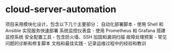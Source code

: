# cloud-server-automation

项目采用模块化设计，包含以下几个主要部分：
自动化部署脚本 - 使用 Shell 和 Ansible 实现服务快速部署
系统监控仪表盘 - 使用 Prometheus 和 Grafana 搭建监控系统
安全配置工具 - 包含防火墙、SSH 加固和漏洞扫描
故障处理预案 - 常见问题的诊断和修复脚本
文档和最佳实践 - 记录运维过程中的经验和教训
